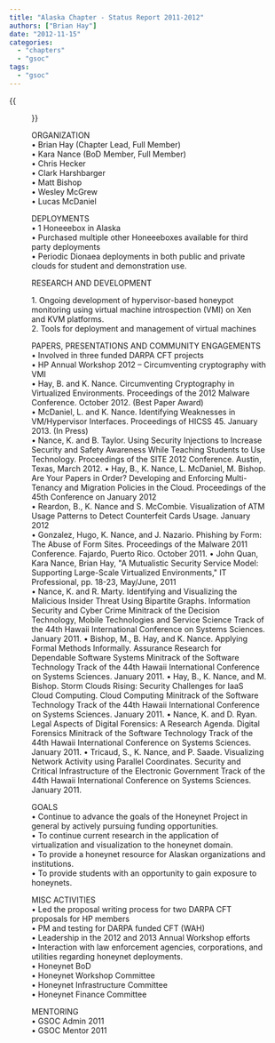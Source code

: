 ```yaml
---
title: "Alaska Chapter - Status Report 2011-2012"
authors: ["Brian Hay"]
date: "2012-11-15"
categories: 
  - "chapters"
  - "gsoc"
tags: 
  - "gsoc"
---
```

{{<figure src="images/banner.png" alt="Banner" width="50%">}}

ORGANIZATION  
• Brian Hay (Chapter Lead, Full Member)  
• Kara Nance (BoD Member, Full Member)  
• Chris Hecker  
• Clark Harshbarger  
• Matt Bishop  
• Wesley McGrew  
• Lucas McDaniel  
  
  
DEPLOYMENTS  
• 1 Honeeebox in Alaska  
• Purchased multiple other Honeeeboxes available for third party deployments  
• Periodic Dionaea deployments in both public and private clouds for student and demonstration use.  
  
  
RESEARCH AND DEVELOPMENT  
  
1\. Ongoing development of hypervisor-based honeypot monitoring using virtual machine introspection (VMI) on Xen and KVM platforms.  
2\. Tools for deployment and management of virtual machines  
  
PAPERS, PRESENTATIONS AND COMMUNITY ENGAGEMENTS  
• Involved in three funded DARPA CFT projects  
• HP Annual Workshop 2012 – Circumventing cryptography with VMI  
• Hay, B. and K. Nance. Circumventing Cryptography in Virtualized Environments. Proceedings of the 2012 Malware Conference. October 2012. (Best Paper Award)  
• McDaniel, L. and K. Nance. Identifying Weaknesses in VM/Hypervisor Interfaces. Proceedings of HICSS 45. January 2013. (In Press)  
• Nance, K. and B. Taylor. Using Security Injections to Increase Security and Safety Awareness While Teaching Students to Use Technology. Proceedings of the SITE 2012 Conference. Austin, Texas, March 2012. 
• Hay, B., K. Nance, L. McDaniel, M. Bishop. Are Your Papers in Order? Developing and Enforcing Multi-Tenancy and Migration Policies in the Cloud. Proceedings of the 45th Conference on January 2012  
• Reardon, B., K. Nance and S. McCombie. Visualization of ATM Usage Patterns to Detect Counterfeit Cards Usage. January 2012  
• Gonzalez, Hugo, K. Nance, and J. Nazario. Phishing by Form: The Abuse of Form Sites. Proceedings of the Malware 2011 Conference. Fajardo, Puerto Rico. October 2011. 
• John Quan, Kara Nance, Brian Hay, "A Mutualistic Security Service Model: Supporting Large-Scale Virtualized Environments," IT Professional, pp. 18-23, May/June, 2011  
• Nance, K. and R. Marty. Identifying and Visualizing the Malicious Insider Threat Using Bipartite Graphs. Information Security and Cyber Crime Minitrack of the Decision Technology, Mobile Technologies and Service Science Track of the 44th Hawaii International Conference on Systems Sciences. January 2011. 
• Bishop, M., B. Hay, and K. Nance. Applying Formal Methods Informally. Assurance Research for Dependable Software Systems Minitrack of the Software Technology Track of the 44th Hawaii International Conference on Systems Sciences. January 2011. 
• Hay, B., K. Nance, and M. Bishop. Storm Clouds Rising: Security Challenges for IaaS Cloud Computing. Cloud Computing Minitrack of the Software Technology Track of the 44th Hawaii International Conference on Systems Sciences. January 2011. 
• Nance, K. and D. Ryan. Legal Aspects of Digital Forensics: A Research Agenda. Digital Forensics Minitrack of the Software Technology Track of the 44th Hawaii International Conference on Systems Sciences. January 2011. 
• Tricaud, S., K. Nance, and P. Saade. Visualizing Network Activity using Parallel Coordinates. Security and Critical Infrastructure of the Electronic Government Track of the 44th Hawaii International Conference on Systems Sciences. January 2011. 
  
  
GOALS  
• Continue to advance the goals of the Honeynet Project in general by actively pursuing funding opportunities.  
• To continue current research in the application of virtualization and visualization to the honeynet domain.  
• To provide a honeynet resource for Alaskan organizations and institutions.  
• To provide students with an opportunity to gain exposure to honeynets.  
  
MISC ACTIVITIES  
• Led the proposal writing process for two DARPA CFT proposals for HP members  
• PM and testing for DARPA funded CFT (WAH)  
• Leadership in the 2012 and 2013 Annual Workshop efforts  
• Interaction with law enforcement agencies, corporations, and utilities regarding honeynet deployments.  
• Honeynet BoD  
• Honeynet Workshop Committee  
• Honeynet Infrastructure Committee  
• Honeynet Finance Committee  
  
  
MENTORING  
• GSOC Admin 2011  
• GSOC Mentor 2011
